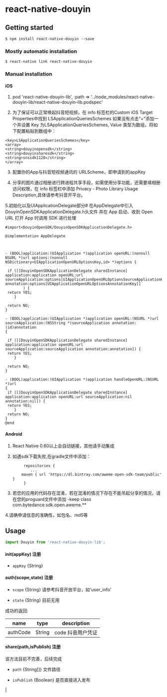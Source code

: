 # react-native-douyin

## Getting started

`$ npm install react-native-douyin --save`

### Mostly automatic installation

`$ react-native link react-native-douyin`

### Manual installation


#### iOS

1. pod 'react-native-douyin-lib', :path => '../node_modules/react-native-douyin-lib/react-native-douyin-lib.podspec'

2. 为了保证可以正常唤起抖音短视频，在 info 标签栏的Custom iOS Target Properties中找到 LSApplicationQueriesSchemes 如果没有点击“+”添加一个并设置 Key 为LSApplicationQueriesSchemes, Value 类型为数组，将如下配置粘贴到数组中：

 ```
<key>LSApplicationQueriesSchemes</key>
<array> 
<string>douyinopensdk</string> 
<string>douyinsharesdk</string> 
<string>snssdk1128</string>
</array>
  ```

3. 配置你的App与抖音短视频通讯的 URLScheme，即申请到的appKey

4. 分享的图片通过相册进行跨进程共享手段，如需使用分享功能，还需要填相册访问权限，在 info 标签栏中添加 Privacy - Photo Library Usage Description,具体请参考抖音开平台。

5.初始化以及UIApplicationDelegate部分#
在AppDelegate中引入DouyinOpenSDKApplicationDelegate.h头文件 并在 App 启动、收到 Open URL 打开 App 时调用 SDK 进行处理
```
#import<DouyinOpenSDK/DouyinOpenSDKApplicationDelegate.h>

@implementation AppDelegate



- (BOOL)application:(UIApplication *)application openURL:(nonnull NSURL *)url options:(nonnull NSDictionary<UIApplicationOpenURLOptionsKey,id> *)options {
 
 if ([[DouyinOpenSDKApplicationDelegate sharedInstance] application:application openURL:url sourceApplication:options[UIApplicationOpenURLOptionsSourceApplicationKey] annotation:options[UIApplicationOpenURLOptionsAnnotationKey]]
        ) {
 return YES;
    }
 
 return NO;
}

- (BOOL)application:(UIApplication *)application openURL:(NSURL *)url sourceApplication:(NSString *)sourceApplication annotation:(id)annotation
{
 
 if ([[DouyinOpenSDKApplicationDelegate sharedInstance] application:application openURL:url sourceApplication:sourceApplication annotation:annotation]) {
 return YES;
    }
 
 return NO;
}
 
- (BOOL)application:(UIApplication *)application handleOpenURL:(NSURL *)url
{
 if ([[DouyinOpenSDKApplicationDelegate sharedInstance] application:application openURL:url sourceApplication:nil annotation:nil]) {
 return YES;
    }
 return NO;
}
@end
```



#### Android

1. React Native 0.60以上会自动链接，其他请手动集成
2. 如遇sdk下载失败,在gradle文件中添加：

  	```
		 repositories {
			...
        maven { url 'https://dl.bintray.com/aweme-open-sdk-team/public' }
		 }
  	```
3. 若您的应用的代码存在混淆，若在混淆的情况下存在不能吊起分享的情况，请在您的proguard文件中添加 -keep class com.bytedance.sdk.open.aweme.**

4.请确申请信息的准确性，如包名、md5等
  


## Usage
```javascript
import Douyin from 'react-native-douyin-lib';
```

#### init(appKey) 注册

- `appKey` {String} 

#### auth(scope,state) 注册

- `scope` {String} 请参考抖音开放平台，如'user_info'

- `state` {String} 目前无用

成功的返回:

| name    | type   | description                         |
| ------- | ------ | ----------------------------------- |
| authCode | String | code 抖音用户凭证         |

#### share(path,isPublish) 注册
该方法目前不完善，后续完成

- `path` {String[]} 文件路径

- `isPublish` {Boolean} 是否直接进入发布

|

